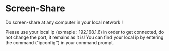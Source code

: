 # Screen-Share
Do screen-share at any computer in your local network !


Please use your local ip (exmaple : 192.168.1.6) in order to get connected, do not change the port, it remains as it is!
You can find your local ip by entering the command ("ipconfig") in your command prompt. 

